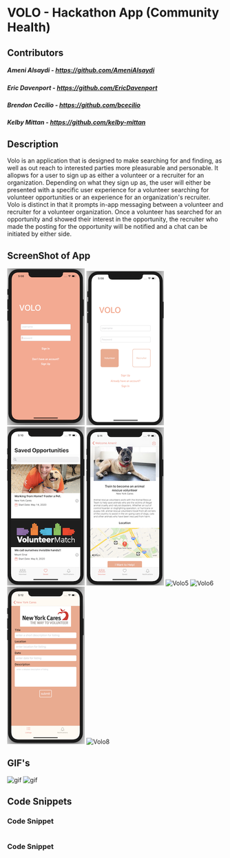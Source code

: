 # VOLO - Hackathon App (Community Health)

## Contributors
##### Ameni Alsaydi - https://github.com/AmeniAlsaydi
##### Eric Davenport - https://github.com/EricDavenport
##### Brendon Cecilio - https://github.com/bcecilio
##### Kelby Mittan - https://github.com/kelby-mittan


## Description

Volo is an application that is designed to make searching for and finding, as well as out reach to interested parties more pleasurable
and personable. It allopws for a user to sign up as either a volunteer or a recruiter for an organization. Depending on what
they sign up as, the user will either be presented with a specific user experience for a volunteer searching for volunteer 
opportunities or an experience for an organization's recruiter. Volo is distinct in that it prompts in-app messaging between 
a volunteer and recruiter for a volunteer organization. Once a volunteer has searched for an opportunity and showed their interest 
in the opportunity, the recruiter who made the posting for the opportunity will be notified and a chat can be initiated by either side.

## ScreenShot of App

![Volo1](Images/Volo1.1.1.png)
![Volo2](Images/Volo2.1.1.png)
![Volo3](Images/Volo3.1.1.png)
![Volo4](Images/Volo4.1.1.png)
![Volo5](Images/Volo5.1.png)
![Volo6](Images/Volo6.1.png)
![Volo7](Images/Volo7.1.1.png)
![Volo8](Images/Volo8.1.png)

##  GIF's

![gif](Images/nytGIF1.1.gif)
![gif](Images/nytGIF2.1.gif)

## Code Snippets

### Code Snippet
```swift

```
### Code Snippet   
```swift
    
```
